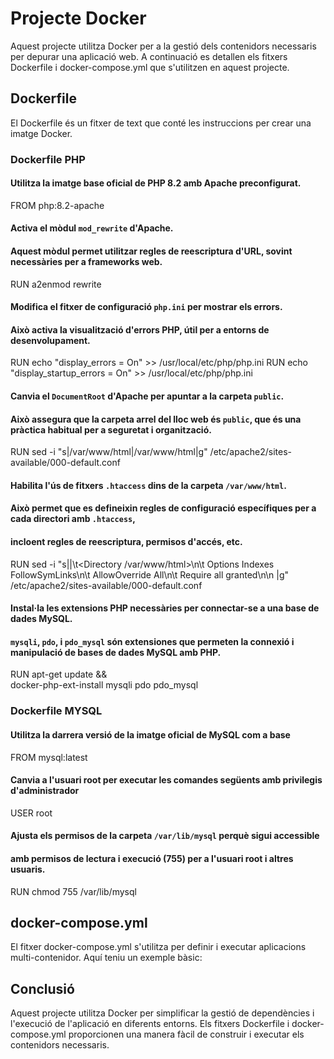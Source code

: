 # Projecte Docker

Aquest projecte utilitza Docker per a la gestió dels contenidors necessaris per depurar una aplicació web. A continuació es detallen els fitxers Dockerfile i docker-compose.yml que s'utilitzen en aquest projecte.

## Dockerfile

El Dockerfile és un fitxer de text que conté les instruccions per crear una imatge Docker. 

### Dockerfile PHP
#### Utilitza la imatge base oficial de PHP 8.2 amb Apache preconfigurat.
FROM php:8.2-apache

#### Activa el mòdul `mod_rewrite` d'Apache.
#### Aquest mòdul permet utilitzar regles de reescriptura d'URL, sovint necessàries per a frameworks web.
RUN a2enmod rewrite

#### Modifica el fitxer de configuració `php.ini` per mostrar els errors.
#### Això activa la visualització d'errors PHP, útil per a entorns de desenvolupament.
RUN echo "display_errors = On" >> /usr/local/etc/php/php.ini
RUN echo "display_startup_errors = On" >> /usr/local/etc/php/php.ini

#### Canvia el `DocumentRoot` d'Apache per apuntar a la carpeta `public`.
#### Això assegura que la carpeta arrel del lloc web és `public`, que és una pràctica habitual per a seguretat i organització.
RUN sed -i "s|/var/www/html|/var/www/html|g" /etc/apache2/sites-available/000-default.conf

#### Habilita l'ús de fitxers `.htaccess` dins de la carpeta `/var/www/html`.
#### Això permet que es defineixin regles de configuració específiques per a cada directori amb `.htaccess`, 
#### incloent regles de reescriptura, permisos d'accés, etc.
RUN sed -i "s|</VirtualHost>|\t<Directory /var/www/html>\n\t    Options Indexes FollowSymLinks\n\t    AllowOverride All\n\t    Require all granted\n</Directory>\n </VirtualHost>|g" /etc/apache2/sites-available/000-default.conf

#### Instal·la les extensions PHP necessàries per connectar-se a una base de dades MySQL.
#### `mysqli`, `pdo`, i `pdo_mysql` són extensiones que permeten la connexió i manipulació de bases de dades MySQL amb PHP.
RUN apt-get update && \
    docker-php-ext-install mysqli pdo pdo_mysql

### Dockerfile MYSQL 
#### Utilitza la darrera versió de la imatge oficial de MySQL com a base
FROM mysql:latest

#### Canvia a l'usuari root per executar les comandes següents amb privilegis d'administrador
USER root

#### Ajusta els permisos de la carpeta `/var/lib/mysql` perquè sigui accessible
#### amb permisos de lectura i execució (755) per a l'usuari root i altres usuaris.
RUN chmod 755 /var/lib/mysql

## docker-compose.yml

El fitxer docker-compose.yml s'utilitza per definir i executar aplicacions multi-contenidor. Aquí teniu un exemple bàsic:


## Conclusió

Aquest projecte utilitza Docker per simplificar la gestió de dependències i l'execució de l'aplicació en diferents entorns. Els fitxers Dockerfile i docker-compose.yml proporcionen una manera fàcil de construir i executar els contenidors necessaris.